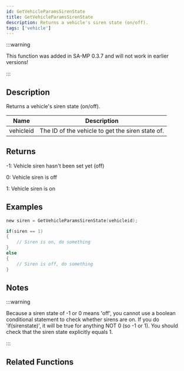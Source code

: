 ```yaml
---
id: GetVehicleParamsSirenState
title: GetVehicleParamsSirenState
description: Returns a vehicle's siren state (on/off).
tags: ['vehicle']
---
```


:::warning

This function was added in SA-MP 0.3.7 and will not work in earlier versions!

:::

## Description

Returns a vehicle's siren state (on/off).


| Name | Description |
|------|-------------|
|vehicleid | The ID of the vehicle to get the siren state of.|


## Returns

 -1: Vehicle siren hasn't been set yet (off)

 0: Vehicle siren is off

 1: Vehicle siren is on


## Examples


```c
new siren = GetVehicleParamsSirenState(vehicleid);

if(siren == 1)
{
    // Siren is on, do something
}
else
{
    // Siren is off, do something
}
```


## Notes

:::warning

Because a siren state of -1 or 0 means 'off', you cannot use a boolean conditional statement to check whether sirens are on. If you do 'if(sirenstate)', it will be true for anything NOT 0 (so -1 or 1). You should check that the siren state explicitly equals 1.

:::


## Related Functions


